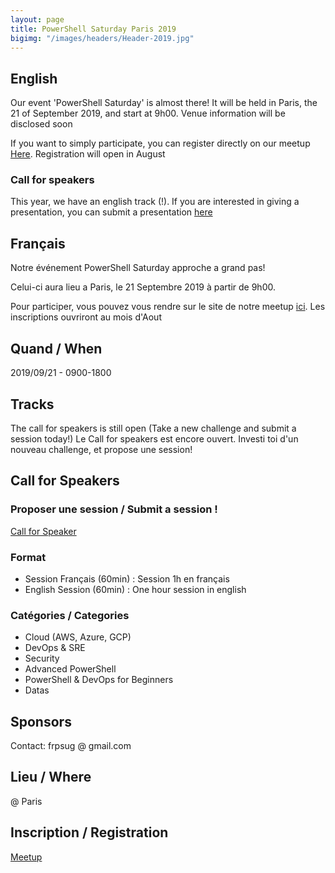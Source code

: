 ```yaml
---
layout: page
title: PowerShell Saturday Paris 2019
bigimg: "/images/headers/Header-2019.jpg"
---
```


## English

Our event 'PowerShell Saturday' is almost there! 
It will be held in Paris, the 21 of September 2019, and start at 9h00.
Venue information will be disclosed soon

If you want to simply participate, you can register directly on our meetup [Here](https://www.meetup.com/fr-FR/FrenchPSUG/events/261869405/).
Registration will open in August

### Call for speakers

This year, we have an english track (!). If you are interested in giving a presentation, you can submit a presentation [here](https://docs.google.com/forms/d/e/1FAIpQLSd0Khps45tqPV1qMqzOS6c4y93WNkv-l0dS_yp6rqEBXnLV1w/viewform)


## Français

Notre événement PowerShell Saturday approche a grand pas!

Celui-ci aura lieu a Paris, le 21 Septembre 2019 à partir de 9h00.

Pour participer, vous pouvez vous rendre sur le site de notre meetup [ici](https://www.meetup.com/fr-FR/FrenchPSUG/events/261869405/).
Les inscriptions ouvriront au mois d'Aout

## Quand / When

2019/09/21 - 0900-1800

## Tracks

The call for speakers is still open (Take a new challenge and submit a session today!)
Le Call for speakers est encore ouvert. Investi toi d'un nouveau challenge, et propose une session!

## Call for Speakers

### Proposer une session / Submit a session !

[Call for Speaker](https://docs.google.com/forms/d/e/1FAIpQLSd0Khps45tqPV1qMqzOS6c4y93WNkv-l0dS_yp6rqEBXnLV1w/viewform)

### Format

* Session Français (60min) : Session 1h en français 
* English Session (60min) : One hour session in english

### Catégories / Categories

* Cloud (AWS, Azure, GCP)
* DevOps & SRE
* Security
* Advanced PowerShell
* PowerShell & DevOps for Beginners
* Datas

## Sponsors

Contact: frpsug @ gmail.com

## Lieu / Where

 @ Paris

## Inscription / Registration

[Meetup](https://www.meetup.com/fr-FR/FrenchPSUG/events/261869405/)
